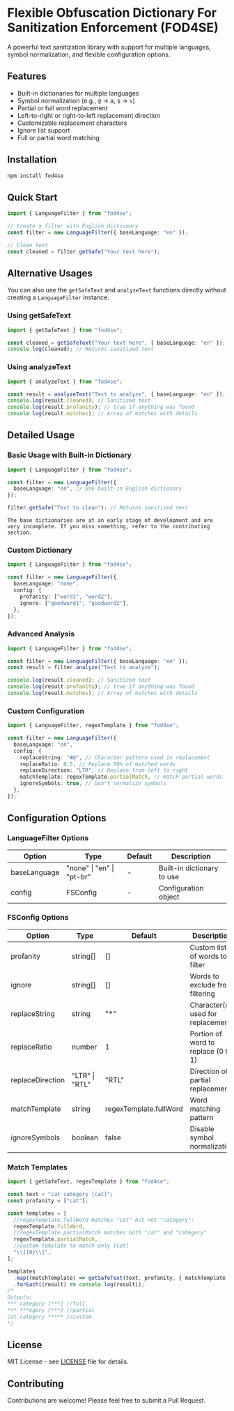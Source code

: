 # Flexible Obfuscation Dictionary For Sanitization Enforcement (FOD4SE)

A powerful text sanitization library with support for multiple languages, symbol normalization, and flexible configuration options.

## Features

- Built-in dictionaries for multiple languages
- Symbol normalization (e.g., `@` → a, `$` → `s`)
- Partial or full word replacement
- Left-to-right or right-to-left replacement direction
- Customizable replacement characters
- Ignore list support
- Full or partial word matching

## Installation

```sh
npm install fod4se
```

## Quick Start

```typescript
import { LanguageFilter } from "fod4se";

// Create a filter with English dictionary
const filter = new LanguageFilter({ baseLanguage: "en" });

// Clean text
const cleaned = filter.getSafe("Your text here");
```

## Alternative Usages

You can also use the `getSafeText` and `analyzeText` functions directly without creating a `LanguageFilter` instance.

### Using getSafeText

```typescript
import { getSafeText } from "fod4se";

const cleaned = getSafeText("Your text here", { baseLanguage: "en" });
console.log(cleaned); // Returns sanitized text
```

### Using analyzeText

```typescript
import { analyzeText } from "fod4se";

const result = analyzeText("Text to analyze", { baseLanguage: "en" });
console.log(result.cleaned); // Sanitized text
console.log(result.profanity); // true if anything was found
console.log(result.matches); // Array of matches with details
```

## Detailed Usage

### Basic Usage with Built-in Dictionary

```typescript
import { LanguageFilter } from "fod4se";

const filter = new LanguageFilter({
  baseLanguage: "en", // Use built-in English dictionary
});

filter.getSafe("Text to clean"); // Returns sanitized text
```

    The base dictionaries are at an early stage of development and are very incomplete. If you miss something, refer to the contributing section.

### Custom Dictionary

```typescript
import { LanguageFilter } from "fod4se";

const filter = new LanguageFilter({
  baseLanguage: "none",
  config: {
    profanity: ["word1", "word2"],
    ignore: ["goodword1", "goodword2"],
  },
});
```

### Advanced Analysis

```typescript
import { LanguageFilter } from "fod4se";

const filter = new LanguageFilter({ baseLanguage: "en" });
const result = filter.analyze("Text to analyze");

console.log(result.cleaned); // Sanitized text
console.log(result.profanity); // true if anything was found
console.log(result.matches); // Array of matches with details
```

### Custom Configuration

```typescript
import { LanguageFilter, regexTemplate } from "fod4se";

const filter = new LanguageFilter({
  baseLanguage: "en",
  config: {
    replaceString: "#@", // Character pattern used in replacement
    replaceRatio: 0.5, // Replace 50% of matched words
    replaceDirection: "LTR", // Replace from left to right
    matchTemplate: regexTemplate.partialMatch, // Match partial words
    ignoreSymbols: true, // Don't normalize symbols
  },
});
```

## Configuration Options

### LanguageFilter Options

| Option       | Type                      | Default | Description                |
| ------------ | ------------------------- | ------- | -------------------------- |
| baseLanguage | "none" \| "en" \| "pt-br" | -       | Built-in dictionary to use |
| config       | FSConfig                  | -       | Configuration object       |

### FSConfig Options

| Option           | Type           | Default                | Description                         |
| ---------------- | -------------- | ---------------------- | ----------------------------------- |
| profanity        | string[]       | []                     | Custom list of words to filter      |
| ignore           | string[]       | []                     | Words to exclude from filtering     |
| replaceString    | string         | "\*"                   | Character(s) used for replacement   |
| replaceRatio     | number         | 1                      | Portion of word to replace (0 to 1) |
| replaceDirection | "LTR" \| "RTL" | "RTL"                  | Direction of partial replacement    |
| matchTemplate    | string         | regexTemplate.fullWord | Word matching pattern               |
| ignoreSymbols    | boolean        | false                  | Disable symbol normalization        |

### Match Templates

```typescript
import { getSafeText, regexTemplate } from "fod4se";

const text = "cat category [cat]";
const profanity = ["cat"];

const templates = [
  //regexTemplate.fullWord matches "cat" but not "category":
  regexTemplate.fullWord,
  //regexTemplate.partialMatch matches both "cat" and "category"
  regexTemplate.partialMatch,
  //custom template to match only [cat]
  "\\[{0}\\]",
];

templates
  .map((matchTemplate) => getSafeText(text, profanity, { matchTemplate }))
  .forEach((result) => console.log(result));
/*
Outputs:
*** category [***] //full
*** ***egory [***] //partial
cat category ***** //custom
*/
```

## License

MIT License - see [LICENSE](LICENSE) file for details.

## Contributing

Contributions are welcome! Please feel free to submit a Pull Request.
